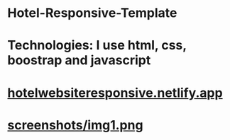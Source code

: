 # Hotel-Responsive-Template
# Technologies: I use html, css, boostrap and javascript
# [hotelwebsiteresponsive.netlify.app](https://hotelwebsiteresponsive.netlify.app/)
# [screenshots/img1.png](https://github.com/MetehanTozlu/Hotel-Responsive-Template/blob/main/screenshots/img1.PNG)
 

 
